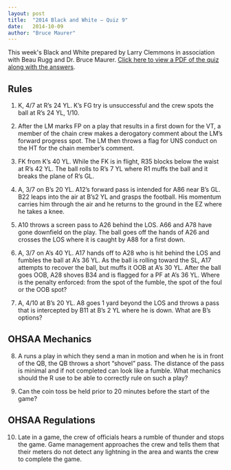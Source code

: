 ```yaml
---
layout: post
title:  "2014 Black and White – Quiz 9"
date:   2014-10-09
author: "Bruce Maurer"
---
```


This week's Black and White prepared by Larry Clemmons in association with Beau
Rugg and Dr. Bruce Maurer. [Click here to view a PDF of the quiz along with the
answers](https://storage.googleapis.com/ohsaa-websites/quizzes/2014/2014_black_and_white_quiz_9.pdf).

## Rules
1. K, 4/7 at R’s 24 YL. K’s FG try is unsuccessful and the crew spots the ball
   at R’s 24 YL, 1/10.

2. After the LM marks FP on a play that results in a first down for the VT, a
   member of the chain crew makes a derogatory comment about the LM’s forward
progress spot. The LM then throws a flag for UNS conduct on the HT for the chain
member’s comment.

3. FK from K’s 40 YL. While the FK is in flight, R35 blocks below the waist at
   R’s 42 YL. The ball rolls to R’s 7 YL where R1 muffs the ball and it breaks
the plane of R’s GL.

4. A, 3/7 on B’s 20 YL. A12’s forward pass is intended for A86 near B’s GL. B22
   leaps into the air at B’s2 YL and grasps the football. His momentum carries
him through the air and he returns to the ground in the EZ where he takes a
knee.

5. A10 throws a screen pass to A26 behind the LOS. A66 and A78 have gone
   downfield on the play. The ball goes off the hands of A26 and crosses the LOS
where it is caught by A88 for a first down.

6. A, 3/7 on A’s 40 YL. A17 hands off to A28 who is hit behind the LOS and
   fumbles the ball at A’s 36 YL. As the ball is rolling toward the SL, A17
attempts to recover the ball, but muffs it OOB at A’s 30 YL. After the ball goes
OOB, A28 shoves B34 and is flagged for a PF at A’s 36 YL. Where is the penalty
enforced: from the spot of the fumble, the spot of the foul or the OOB spot?

7. A, 4/10 at B’s 20 YL. A8 goes 1 yard beyond the LOS and throws a pass that is
   intercepted by B11 at B’s 2 YL where he is down. What are B’s options?

## OHSAA Mechanics
8. A runs a play in which they send a man in motion and when he is in front of
   the QB, the QB throws a short “shovel” pass. The distance of the pass is
minimal and if not completed can look like a fumble. What mechanics should the R
use to be able to correctly rule on such a
play?

9. Can the coin toss be held prior to 20 minutes before the start of the game?

## OHSAA Regulations
10. Late in a game, the crew of officials hears a rumble of thunder and stops
    the game. Game management approaches the crew and tells them that their
meters do not detect any lightning in the area and wants the crew to complete
the game.
